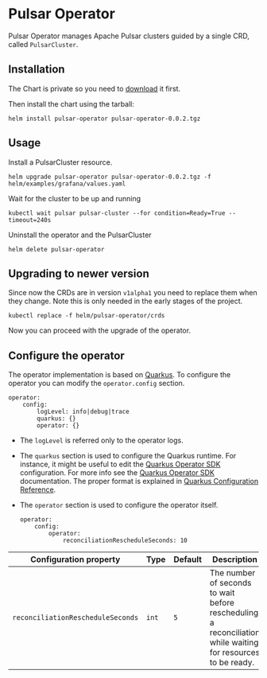 # Pulsar Operator

Pulsar Operator manages Apache Pulsar clusters guided by a single CRD, called `PulsarCluster`.

## Installation
The Chart is private so you need to [download](https://github.com/riptano/pulsar-operator/releases/download/pulsar-operator-0.0.2/pulsar-operator-0.0.2.tgz) it first.

Then install the chart using the tarball:
```
helm install pulsar-operator pulsar-operator-0.0.2.tgz
```


## Usage

Install a PulsarCluster resource.
```
helm upgrade pulsar-operator pulsar-operator-0.0.2.tgz -f helm/examples/grafana/values.yaml
```

Wait for the cluster to be up and running
```
kubectl wait pulsar pulsar-cluster --for condition=Ready=True --timeout=240s
```

Uninstall the operator and the PulsarCluster
```
helm delete pulsar-operator
```


## Upgrading to newer version
Since now the CRDs are in version `v1alpha1` you need to replace them when they change.
Note this is only needed in the early stages of the project.

```
kubectl replace -f helm/pulsar-operator/crds
```
Now you can proceed with the upgrade of the operator.



## Configure the operator
The operator implementation is based on [Quarkus](https://quarkus.io/).
To configure the operator you can modify the `operator.config` section.

```
operator:
    config:
        logLevel: info|debug|trace
        quarkus: {}
        operator: {}
```

- The `logLevel` is referred only to the operator logs.

- The `quarkus` section is used to configure the Quarkus runtime.
For instance, it might be useful to edit the [Quarkus Operator SDK](https://quarkiverse.github.io/quarkiverse-docs/quarkus-operator-sdk/dev/index.html) configuration.
For more info see the [Quarkus Operator SDK](https://quarkiverse.github.io/quarkiverse-docs/quarkus-operator-sdk/dev/index.html) documentation.
The proper format is explained in [Quarkus Configuration Reference](https://quarkus.io/guides/config).

- The `operator` section is used to configure the operator itself.

    ```
    operator:
        config:
            operator:
                reconciliationRescheduleSeconds: 10
    ```

| Configuration property            | Type  | Default | Description                                                                                                 | 
|-----------------------------------|-------|---------|-------------------------------------------------------------------------------------------------------------|
| `reconciliationRescheduleSeconds` | `int` | `5`     | The number of seconds to wait before rescheduling a reconciliation while waiting for resources to be ready. |
    
    
    
    
